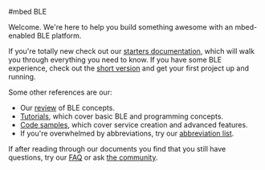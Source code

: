 #mbed BLE

Welcome. We're here to help you build something awesome with an mbed-enabled BLE platform.

If you're totally new check out our [starters documentation](/GettingStarted/BeginnersIntro/), which will walk you through everything you need to know. If you have some BLE experience, check out the [short version](/GettingStarted/DevIntro/) and get your first project up and running. 

Some other references are our:

* Our [review](../Docs/InDepth/BLEInDepth.md) of BLE concepts.
* [Tutorials](/GettingStarted/IntroSamples/), which cover basic BLE and programming concepts.
* [Code samples](/AdvSamples/Overview/), which cover service creation and advanced features.
* If you're overwhelmed by abbreviations, try our [abbreviation list](/Additional/Abbr/).

If after reading through our documents you find that you still have questions, try our [FAQ](/Additional/BLE_FAQ/) or ask [the community](https://developer.mbed.org/teams/Bluetooth-Low-Energy/community/).